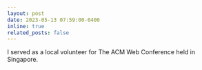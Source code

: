 ```yaml
---
layout: post
date: 2023-05-13 07:59:00-0400
inline: true
related_posts: false
---
```


I served as a local volunteer for The ACM Web Conference held in Singapore.

